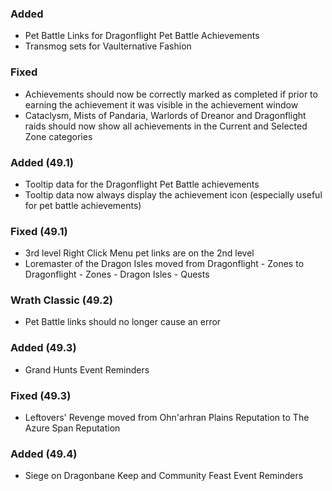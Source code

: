 ### Added
- Pet Battle Links for Dragonflight Pet Battle Achievements
- Transmog sets for Vaulternative Fashion

### Fixed
- Achievements should now be correctly marked as completed if prior to earning the achievement it was visible in the achievement window
- Cataclysm, Mists of Pandaria, Warlords of Dreanor and Dragonflight raids should now show all achievements in the Current and Selected Zone categories

### Added (49.1)
- Tooltip data for the Dragonflight Pet Battle achievements
- Tooltip data now always display the achievement icon (especially useful for pet battle achievements)

### Fixed (49.1)
- 3rd level Right Click Menu pet links are on the 2nd level
- Loremaster of the Dragon Isles moved from Dragonflight - Zones to Dragonflight - Zones - Dragon Isles - Quests

### Wrath Classic (49.2)
- Pet Battle links should no longer cause an error

### Added (49.3)
- Grand Hunts Event Reminders

### Fixed (49.3)
- Leftovers' Revenge moved from Ohn'arhran Plains Reputation to The Azure Span Reputation

### Added (49.4)
- Siege on Dragonbane Keep and Community Feast Event Reminders